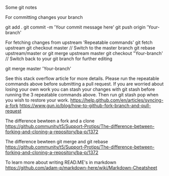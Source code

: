 Some git notes 

For committing changes your branch 

git add .
git commit -m 'Your commit message here'
git push origin 'Your-branch'  

For fetching changes from upstream 
'Repeatable commands'
git fetch upstream
git checkout master // Switch to the master branch
git rebase upstream/master or git merge upstream master 
git checkout "Your-branch' // Switch back to your git branch for further editing

git merge master 'Your-branch'

See this stack overflow article for more details.
Please run the repeatable commands above before submitting a pull request.
If you are worried about losing your own work you can stash your changes with git stash before running the 3 repeatable commands above.
Then run git stash pop when you wish to restore your work.
https://help.github.com/en/articles/syncing-a-fork
https://www.gun.io/blog/how-to-github-fork-branch-and-pull-request

The difference bewteen a fork and a clone
https://github.community/t5/Support-Protips/The-difference-between-forking-and-cloning-a-repository/ba-p/1372

The difference bewteen git merge and git rebase
https://github.community/t5/Support-Protips/The-difference-between-forking-and-cloning-a-repository/ba-p/1372

To learn more about writing READ.ME's in markdown
https://github.com/adam-p/markdown-here/wiki/Markdown-Cheatsheet